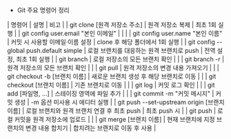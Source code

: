 * Git 주요 명령어 정리

| 명령어 | 설명 | 비고 | 
| git clone [원격 저장소 주소] | 원격 저장소 복제 | 최초 1회 실행 | 
| git config user.email "본인 이메일" |  |  | 
| git config user.name "본인 이름" | 커밋 시 사용할 이메일·이름 설정 | clone 후 해당 폴더에서 1회 실행 | 
| git config --global push.default simple | 로컬 브랜치를 대응하는 원격 브랜치로 push | 전역 설정, 최초 1회 실행 | 
| git branch | 로컬 저장소의 모든 브랜치 확인 |  | 
| git branch -r | 원격 저장소의 모든 브랜치 확인 |  | 
| git pull | 원격 저장소의 변경 내용 가져오기 |  | 
| git checkout -b [브랜치 이름] | 새로운 브랜치 생성 후 해당 브랜치로 이동 |  | 
| git checkout [브랜치 이름] | 기존 브랜치로 이동 |  | 
| git log | 커밋 로그 확인 |  | 
| git add [파일명, …] | 스테이징 영역에 파일 추가 |  | 
| git commit -m "커밋 메시지" | 커밋 생성 | -m 옵션 미사용 시 에디터 실행 | 
| git push --set-upstream origin [브랜치 이름] | 로컬 브랜치와 원격 브랜치 연결 후 최초 push | 최초 push 시 | 
| git push | 로컬 커밋을 원격 저장소에 업로드 |  | 
| git merge [브랜치 이름] | 현재 브랜치에 지정 브랜치의 변경 내용 합치기 | 합치려는 브랜치로 이동 후 사용 | 


